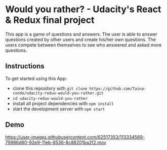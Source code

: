 # Would you rather? - Udacity's React & Redux final project

This app is a game of questions and answers. The user is able to answer questions created by other users and create his/her own questions. The users compete between themselves to see who answered and asked more questions. 

## Instructions

To get started using this App:

* clone this repository with `git clone https://github.com/Taina-conde/udacity-redux-would-you-rather.git`
* `cd udacity-redux-would-you-rather`
* install all project dependencies with `npm install`
* start the development server with `npm start`

## Demo

https://user-images.githubusercontent.com/62517353/113334569-79986d80-92e9-11eb-8536-8c88201ba2f2.mov



